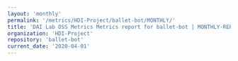 ```yaml
---
layout: 'monthly'
permalink: '/metrics/HDI-Project/ballet-bot/MONTHLY/'
title: 'DAI Lab OSS Metrics Metrics report for ballet-bot | MONTHLY-REPORT-2020-04-01'
organization: 'HDI-Project'
repository: 'ballet-bot'
current_date: '2020-04-01'
---
```

